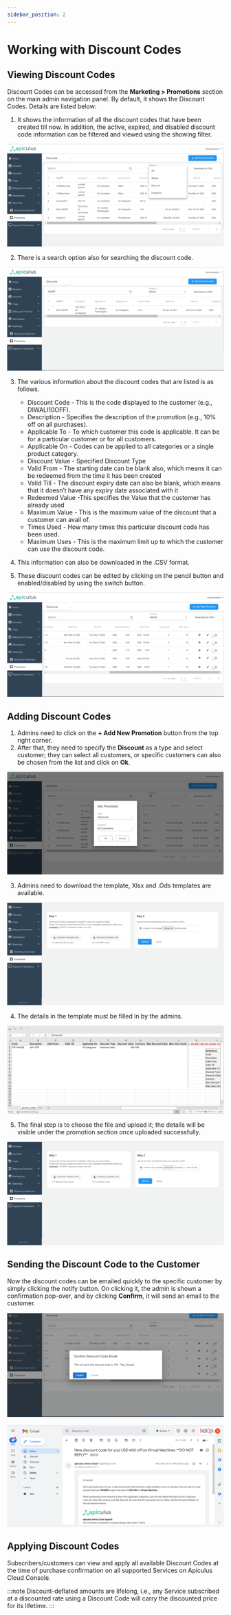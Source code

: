 ```yaml
---
sidebar_position: 2
---
```

# Working with Discount Codes

## Viewing Discount Codes

Discount Codes can be accessed from the **Marketing > Promotions** section on the main admin navigation panel. By default, it shows the Discount Codes. Details are listed below:

1. It shows the information of all the discount codes that have been created till now. In addition, the active, expired, and disabled discount code information can be filtered and viewed using the showing filter.

![Working with Discount Codes](img/WorkingwithDiscountCodes1.png)

2. There is a search option also for searching the discount code.

![Working with Discount Codes](img/WorkingwithDiscountCodes2.png)

3. The various information about the discount codes that are listed is as follows.

	- Discount Code - This is the code displayed to the customer (e.g., DIWALI10OFF).
	- Description - Specifies the description of the promotion (e.g., 10% off on all purchases).
	- Applicable To - To which customer this code is applicable. It can be for a particular customer or for all customers.
	- Applicable On - Codes can be applied to all categories or a single product category.
	- Discount Value - Specified Discount Type
	- Valid From - The starting date can be blank also, which means it can be redeemed from the time it has been created 
	- Valid Till - The discount expiry date can also be blank, which means that it doesn’t have any expiry date associated with it
	- Redeemed Value -This specifies the Value that the customer has already used
	- Maximum Value - This is the maximum value of the discount that a customer can avail of.
	- Times Used - How many times this particular discount code has been used.
	- Maximum Uses - This is the maximum limit up to which the customer can use the discount code.

4. This information can also be downloaded in the .CSV format.
5. These discount codes can be edited by clicking on the pencil button and enabled/disabled by using the switch button.

![Working with Discount Codes](img/WorkingwithDiscountCodes3.png)

## Adding Discount Codes

1. Admins need to click on the **+ Add New Promotion** button from the top right corner.
2. After that, they need to specify the **Discount** as a type and select customer; they can select all customers, or specific customers can also be chosen from the list and click on **Ok**.

![Working with Discount Codes](img/WorkingwithDiscountCodes4.png)

3. Admins need to download the template, Xlsx and .Ods templates are available.

![Working with Discount Codes](img/WorkingwithDiscountCodes5.png)

4. The details in the template must be filled in by the admins.

![Working with Discount Codes](img/WorkingwithDiscountCodes6.png)

5. The final step is to choose the file and upload it; the details will be visible under the promotion section once uploaded successfully.

![Working with Discount Codes](img/WorkingwithDiscountCodes7.png)

## Sending the Discount Code to the Customer

Now the discount codes can be emailed quickly to the specific customer by simply clicking the notify button. On clicking it, the admin is shown a confirmation pop-over, and by clicking **Confirm**, it will send an email to the customer.

![Working with Discount Codes](img/WorkingwithDiscountCodes8.png)

![Working with Discount Codes](img/WorkingwithDiscountCodes9.png)

## Applying Discount Codes

Subscribers/customers can view and apply all available Discount Codes at the time of purchase confirmation on all supported Services on Apiculus Cloud Console.

:::note
Discount-deflated amounts are lifelong, i.e., any Service subscribed at a discounted rate using a Discount Code will carry the discounted price for its lifetime.
:::




